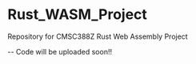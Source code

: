 # Rust_WASM_Project
Repository for CMSC388Z Rust Web Assembly Project

-- Code will be uploaded soon!!
